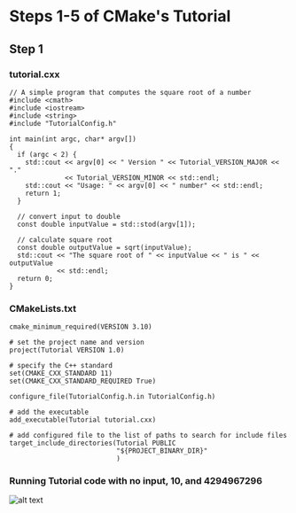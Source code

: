 # Steps 1-5 of CMake's Tutorial
## Step 1
### tutorial.cxx
```
// A simple program that computes the square root of a number
#include <cmath>
#include <iostream>
#include <string>
#include "TutorialConfig.h"

int main(int argc, char* argv[])
{
  if (argc < 2) {
    std::cout << argv[0] << " Version " << Tutorial_VERSION_MAJOR << "."
              << Tutorial_VERSION_MINOR << std::endl;
    std::cout << "Usage: " << argv[0] << " number" << std::endl;
    return 1;
  }

  // convert input to double
  const double inputValue = std::stod(argv[1]);

  // calculate square root
  const double outputValue = sqrt(inputValue);
  std::cout << "The square root of " << inputValue << " is " << outputValue
            << std::endl;
  return 0;
}
```

### CMakeLists.txt
```
cmake_minimum_required(VERSION 3.10)

# set the project name and version
project(Tutorial VERSION 1.0)

# specify the C++ standard
set(CMAKE_CXX_STANDARD 11)
set(CMAKE_CXX_STANDARD_REQUIRED True)

configure_file(TutorialConfig.h.in TutorialConfig.h)

# add the executable
add_executable(Tutorial tutorial.cxx)

# add configured file to the list of paths to search for include files
target_include_directories(Tutorial PUBLIC
                           "${PROJECT_BINARY_DIR}"
                           )
```

### Running Tutorial code with no input, 10, and 4294967296
![alt text](https://i.gyazo.com/8fd2e3984e80a106d4c9a91a6ef6f24d.png)
